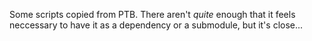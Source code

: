 Some scripts copied from PTB.
There aren't _quite_ enough that it feels neccessary to have it as a dependency or a submodule, but it's close...